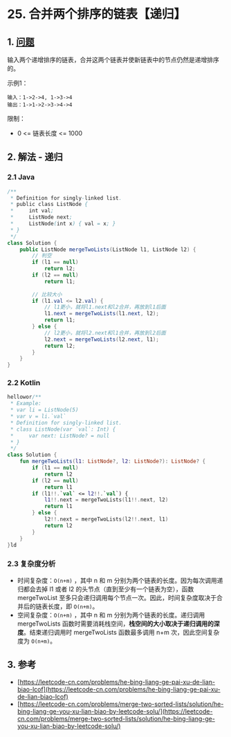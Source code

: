# 25. 合并两个排序的链表【递归】

## 1. [问题](https://leetcode-cn.com/problems/he-bing-liang-ge-pai-xu-de-lian-biao-lcof)

输入两个递增排序的链表，合并这两个链表并使新链表中的节点仍然是递增排序的。

示例1：

```
输入：1->2->4, 1->3->4
输出：1->1->2->3->4->4
```

限制：

* 0 <= 链表长度 <= 1000

## 2. 解法 - 递归

### 2.1 Java

```java
/**
 * Definition for singly-linked list.
 * public class ListNode {
 *     int val;
 *     ListNode next;
 *     ListNode(int x) { val = x; }
 * }
 */
class Solution {
    public ListNode mergeTwoLists(ListNode l1, ListNode l2) {
        // 判空
        if (l1 == null)
            return l2;
        if (l2 == null)
            return l1;
            
        // 比较大小
        if (l1.val <= l2.val) {
            // l1更小，就将l1.next和l2合并，再放到l1后面
            l1.next = mergeTwoLists(l1.next, l2);
            return l1;
        } else {
            // l2更小，就将l2.next和l1合并，再放到l2后面
            l2.next = mergeTwoLists(l2.next, l1);
            return l2;
        }
    }
}
```

### 2.2 Kotlin

```kotlin
hellowor/**
 * Example:
 * var li = ListNode(5)
 * var v = li.`val`
 * Definition for singly-linked list.
 * class ListNode(var `val`: Int) {
 *     var next: ListNode? = null
 * }
 */
class Solution {
    fun mergeTwoLists(l1: ListNode?, l2: ListNode?): ListNode? {
        if (l1 == null)
            return l2
        if (l2 == null)
            return l1
        if (l1!!.`val` <= l2!!.`val`) {
            l1!!.next = mergeTwoLists(l1!!.next, l2)
            return l1
        } else {
            l2!!.next = mergeTwoLists(l2!!.next, l1)
            return l2
        }
    }
}ld
```

### 2.3 复杂度分析

* 时间复杂度：`O(n+m)` ，其中 n 和 m 分别为两个链表的长度。因为每次调用递归都会去掉 l1 或者 l2 的头节点（直到至少有一个链表为空），函数 mergeTwoList 至多只会递归调用每个节点一次。因此，时间复杂度取决于合并后的链表长度，即 `O(n+m)`。
* 空间复杂度：`O(n+m)` ，其中 n 和 m 分别为两个链表的长度。递归调用 mergeTwoLists 函数时需要消耗栈空间，**栈空间的大小取决于递归调用的深度**。结束递归调用时 mergeTwoLists 函数最多调用 n+m 次，因此空间复杂度为 `O(n+m)`。

## 3. 参考

* [https://leetcode-cn.com/problems/he-bing-liang-ge-pai-xu-de-lian-biao-lcof](https://leetcode-cn.com/problems/he-bing-liang-ge-pai-xu-de-lian-biao-lcof)
* [https://leetcode-cn.com/problems/merge-two-sorted-lists/solution/he-bing-liang-ge-you-xu-lian-biao-by-leetcode-solu/](https://leetcode-cn.com/problems/merge-two-sorted-lists/solution/he-bing-liang-ge-you-xu-lian-biao-by-leetcode-solu/)
